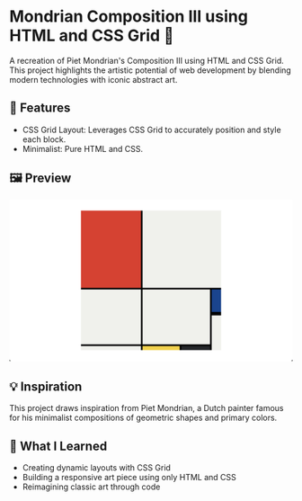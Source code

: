 # Mondrian Composition III using HTML and CSS Grid 🎨

A recreation of Piet Mondrian's Composition III using HTML and CSS Grid. This project highlights the artistic potential of web development by blending modern technologies with iconic abstract art.

## 🌟 Features
- CSS Grid Layout: Leverages CSS Grid to accurately position and style each block.
- Minimalist: Pure HTML and CSS.

## 🖼️ Preview
![Composition No III with Red Blue Yellow and Black (1929)](goal.png)

## 💡 Inspiration
This project draws inspiration from Piet Mondrian, a Dutch painter famous for his minimalist compositions of geometric shapes and primary colors.

## 🌱 What I Learned
- Creating dynamic layouts with CSS Grid
- Building a responsive art piece using only HTML and CSS
- Reimagining classic art through code
